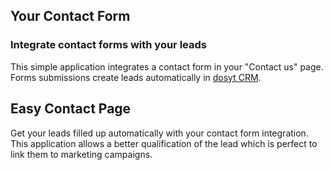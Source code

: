 Your Contact Form
-----------------

### Integrate contact forms with your leads

This simple application integrates a contact form in your "Contact us" page.
Forms submissions create leads automatically in <a href="https://www.dosyt.com/page/crm">dosyt CRM</a>.

Easy Contact Page
-----------------

Get your leads filled up automatically with your contact form integration. This
application allows a better qualification of the lead which is perfect to link
them to marketing campaigns.

